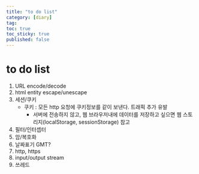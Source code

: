 ```yaml
---
title: "to do list"
category: [diary]
tag: 
toc: true
toc_sticky: true
published: false
---
```

# to do list

1. URL encode/decode
2. html entity escape/unescape
3. 세션/쿠키
    - 쿠키 : 모든 http 요청에 쿠키정보를 같이 보낸다. 트래픽 추가 유발
        - 서버에 전송하지 않고, 웹 브라우저내에 데이터를 저장하고 싶으면 웹 스토리지(localStorage, sessionStorage) 참고
4. 필터/인터셉터
5. 암/복호화
6. 날짜표기 GMT?
7. http, https 
8. input/output stream
9. 쓰레드
